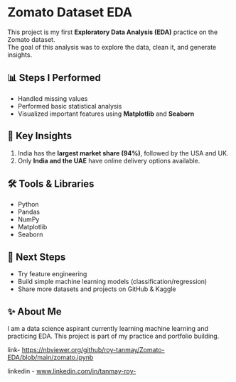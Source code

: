 # Zomato Dataset EDA

This project is my first **Exploratory Data Analysis (EDA)** practice on the Zomato dataset.  
The goal of this analysis was to explore the data, clean it, and generate insights.

## 📊 Steps I Performed
- Handled missing values  
- Performed basic statistical analysis  
- Visualized important features using **Matplotlib** and **Seaborn**   

## 🔑 Key Insights
1. India has the **largest market share (94%)**, followed by the USA and UK.  
2. Only **India and the UAE** have online delivery options available.    

## 🛠️ Tools & Libraries
- Python  
- Pandas  
- NumPy  
- Matplotlib  
- Seaborn  

## 🚀 Next Steps
- Try feature engineering  
- Build simple machine learning models (classification/regression)  
- Share more datasets and projects on GitHub & Kaggle  

## ✨ About Me
I am a data science aspirant currently learning machine learning and practicing EDA.
This project is part of my practice and portfolio building.

link- https://nbviewer.org/github/roy-tanmay/Zomato-EDA/blob/main/zomato.ipynb

linkedin - www.linkedin.com/in/tanmay-roy-

